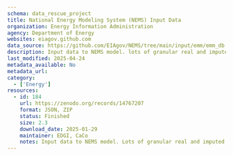 ```yaml
---
schema: data_rescue_project 
title: National Energy Modeling System (NEMS) Input Data
organization: Energy Information Administration
agency: Department of Energy
websites: eiagov.github.com
data_source: https://github.com/EIAgov/NEMS/tree/main/input/emm/emm_db
description: Input data to NEMS model. lots of granular real and imputed data
last_modified: 2025-04-24
metadata_available: No
metadata_url: 
category:
  - ['Energy'] 
resources:
  - id: 184
    url: https://zenodo.org/records/14767207
    format: JSON, ZIP
    status: Finished
    size: 2.3
    download_date: 2025-01-29
    maintainer: EDGI, CaCo
    notes: Input data to NEMS model. Lots of granular real and imputed data.
---
```


